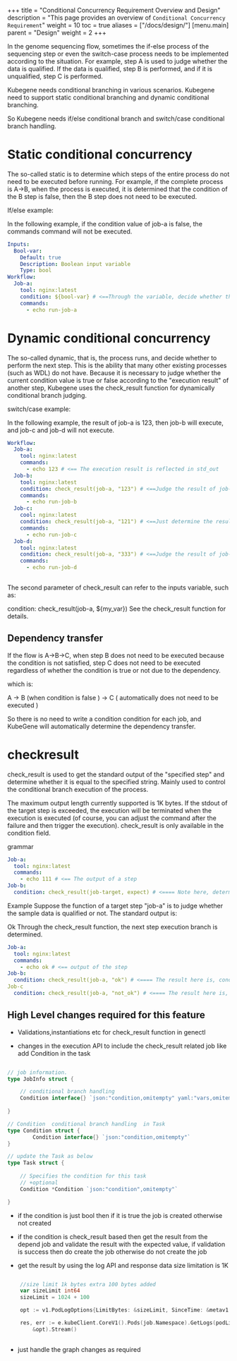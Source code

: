 +++
title = "Conditional Concurrency Requirement Overview and Design"
description = "This page provides an overview of `Conditional Concurrency Requirement`"
weight = 10
toc = true
aliases = ["/docs/design/"]
[menu.main]
  parent = "Design"
  weight = 2 
+++

In the genome sequencing flow, sometimes the if-else process of the sequencing step or even the switch-case process needs to be implemented according to the situation. 
For example, step A is used to judge whether the data is qualified. If the data is qualified, step B is performed, and if it is unqualified, step C is performed.

Kubegene needs conditional branching in various scenarios. Kubegene need to support static conditional branching and dynamic conditional branching.

So Kubegene needs if/else conditional branch and switch/case conditional branch handling.

# **Static conditional concurrency**
The so-called static is to determine which steps of the entire process do not need to be executed before running. 
For example, if the complete process is A->B, when the process is executed, it is determined that the condition of the B step is false, 
then the B step does not need to be executed.

If/else example:

In the following example, if the condition value of job-a is false, the commands command will not be executed.
```yaml
Inputs:
  Bool-var:
    Default: true
    Description: Boolean input variable
    Type: bool
Workflow:
  Job-a:
    tool: nginx:latest
    condition: ${bool-var} # <==Through the variable, decide whether the step is executed. Equivalent to if(bool-var)
    commands:
      - echo run-job-a
```

# **Dynamic conditional concurrency**
The so-called dynamic, that is, the process runs, and decide whether to perform the next step. This is the ability that many other existing processes (such as WDL) do not have.
Because it is necessary to judge whether the current condition value is true or false according to the "execution result" of another step, 
Kubegene uses the check_result function for dynamically conditional branch judging.


switch/case example:

In the following example, the result of job-a is 123, then job-b will execute, and job-c and job-d will not execute.

```yaml
Workflow:
  Job-a:
    tool: nginx:latest
    commands:
      - echo 123 # <== The execution result is reflected in std_out
  Job-b:
    tool: nginx:latest
    condition: check_result(job-a, "123") # <==Judge the result of job-a and decide whether the current step is executed. Equivalent to case(123)
    commands:
      - echo run-job-b
  Job-c:
    cool: nginx:latest
    condition: check_result(job-a, "121") # <==Just determine the result of job-a and decide whether the current step is executed. Equivalent to case(121)
    commands:
      - echo run-job-c
  Job-d:
    tool: nginx:latest
    condition: check_result(job-a, "333") # <==Judge the result of job-a and decide whether the current step is executed. Equivalent to case (333)
    commands:
      - echo run-job-d
      
```
The second parameter of check_result can refer to the inputs variable, such as:

condition: check_result(job-a, ${my_var})
See the check_result function for details.


## Dependency transfer
If the flow is A->B->C, when step B does not need to be executed because the condition is not satisfied, step C does not need to be executed 
regardless of whether the condition is true or not due to the dependency.

which is:

A -> B (when condition is false ) -> C ( automatically does not need to be executed )

So there is no need to write a condition condition for each job, and KubeGene will automatically determine the dependency transfer.


# **checkresult**


check_result is used to get the standard output of the "specified step" and determine whether it is equal to the specified string. Mainly used to control the conditional branch execution of the process.

The maximum output length currently supported is 1K bytes. If the stdout of the target step is exceeded, the execution will be terminated when the execution is executed (of course, you can adjust the command after the failure and then trigger the execution).
check_result is only available in the condition field.


grammar
```yaml
Job-a:
  tool: nginx:latest
  commands:
    - echo 111 # <== The output of a step
Job-b:
  condition: check_result(job-target, expect) # <==== Note here, determine if the output is equal
```

Example
Suppose the function of a target step "job-a" is to judge whether the sample data is qualified or not. The standard output is:

Ok
Through the check_result function, the next step execution branch is determined.

```yaml
Job-a:
  tool: nginx:latest
  commands:
    - echo ok # <== output of the step
Job-b:
  condition: check_result(job-a, "ok") # <==== The result here is, conditon: true
Job-c
  condition: check_result(job-a, "not_ok") # <==== The result here is, conditon: false
```

## High Level changes required for this feature


* Validations,instantiations etc for check_result  function in genectl 

* changes in the execution API to include the check_result related job like add Condition in the task

``` go

// job information.
type JobInfo struct {

    // conditional branch handling
	Condition interface{} `json:"condition,omitempty" yaml:"vars,omitempty"`
	
}

// Condition  conditional branch handling  in Task
type Condition struct {
        Condition interface{} `json:"condition,omitempty"`
}

// update the Task as below 
type Task struct {
	
	// Specifies the condition for this task
    // +optional
    Condition *Condition `json:"condition",omitempty"`

}
 ```
* if the condition is just bool then if it is true the job is created otherwise not created
 
* if the condition is check_result based then get the result from the depend job and validate the result with the expected value, if validation is success then do create the job otherwise do not create the job 

* get the result by using the log API and response data size limitation is 1K

```go

    //size limit 1k bytes extra 100 bytes added
	var sizeLimit int64
	sizeLimit = 1024 + 100

	opt := v1.PodLogOptions{LimitBytes: &sizeLimit, SinceTime: &metav1.Time{}}

	res, err := e.kubeClient.CoreV1().Pods(job.Namespace).GetLogs(podList.Items[0].Name,
		&opt).Stream() 
		
```

* just handle the graph changes as required
